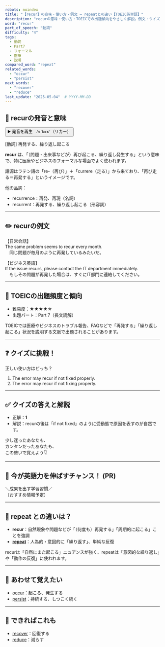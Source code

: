 ```yaml
---
robots: noindex
title: "【recur】の意味・使い方・例文 ― repeatとの違い【TOEIC英単語】"
description: "recurの意味・使い方・TOEICでの出題傾向をやさしく解説。例文・クイズ付きでrepeatとの違いもわかりやすく学べます。"
word: "recur"
part_of_speech: "動詞"
difficulty: "4"
tags:
  - 動詞
  - Part7
  - フォーマル
  - 医療
  - 説明
compared_word: "repeat"
related_words:
  - "occur"
  - "persist"
next_words:
  - "recover"
  - "reduce"
last_update: "2025-05-04"  # YYYY-MM-DD
---
```


## 🔰 recurの発音と意味

<button class="play-audio" onclick="playTTS('recur')">
  <span class="play-audio-main">
    ▶️ 発音を再生　/rɪˈkɜːr/
  </span>
  <span class="play-audio-sub">
    （リカー）
  </span>
</button>

[動詞] 再発する、繰り返し起こる

**recur** は、「（問題・出来事などが）再び起こる、繰り返し発生する」という意味で、特に医療やビジネスのフォーマルな場面でよく使われます。

語源はラテン語の「re-（再び）」＋「currere（走る）」から来ており、「再び走る＝再発する」というイメージです。

他の品詞：  
- recurrence：再発、再現（名詞）
- recurrent：再発する、繰り返し起こる（形容詞）

---

## ✏️ recurの例文

【日常会話】  
The same problem seems to recur every month.  
　同じ問題が毎月のように再発しているみたいだ。

【ビジネス英語】  
If the issue recurs, please contact the IT department immediately.  
　もしその問題が再発した場合は、すぐにIT部門に連絡してください。

---

## 🎯 TOEICの出題頻度と傾向

- 難易度：★★★★☆
- 出題パート：Part 7（長文読解）

TOEICでは医療やビジネスのトラブル報告、FAQなどで「再発する」「繰り返し起こる」状況を説明する文脈で出題されることがあります。

---

## ❓ クイズに挑戦！

正しい使い方はどっち？

1. The error may recur if not fixed properly.  
2. The error may recur if not fixing properly.

---

## ✅ クイズの答えと解説

- 正解：**1**
- 解説：recurの後は「if not fixed」のように受動態で原因を表すのが自然です。

少し迷ったあなたも、  
カンタンだったあなたも、  
この勢いで覚えよう👇️

---

## 🚀 今が英語力を伸ばすチャンス！ (PR)

<div class="info-center">
＼成果を出す学習習慣／<br>  
（おすすめ情報予定）
</div>

---

## 🤔  repeat との違いは？

- **recur**：自然現象や問題などが「（何度も）再発する」「周期的に起こる」ことを強調
- **[repeat](/repeat)**：人為的・意図的に「繰り返す」、単純な反復

recurは「自然にまた起こる」ニュアンスが強く、repeatは「意図的な繰り返し」や「動作の反復」に使われます。

---

## 🧩 あわせて覚えたい

- [occur](/occur)：起こる、発生する
- [persist](/persist)：持続する、しつこく続く

---

## 📖 できればこれも

- [recover](/recover)：回復する
- [reduce](/reduce)：減らす

<!-- cvid: aid02_bid26 -->
